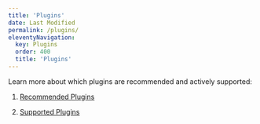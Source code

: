 ```yaml
---
title: 'Plugins'
date: Last Modified 
permalink: /plugins/
eleventyNavigation:
  key: Plugins
  order: 400
  title: 'Plugins'
---
```


Learn more about which plugins are recommended and actively supported:

1. [Recommended Plugins](/plugins/rec/)

3. [Supported Plugins](/plugins/support)